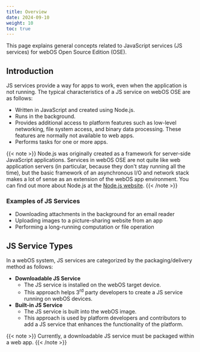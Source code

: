 ```yaml
---
title: Overview
date: 2024-09-10
weight: 10
toc: true
---
```


This page explains general concepts related to JavaScript services (JS services) for webOS Open Source Edition (OSE).

## Introduction

JS services provide a way for apps to work, even when the application is not running. The typical characteristics of a JS service on webOS OSE are as follows:

- Written in JavaScript and created using Node.js.
- Runs in the background.
- Provides additional access to platform features such as low-level networking, file system access, and binary data processing. These features are normally not available to web apps.
- Performs tasks for one or more apps.

{{< note >}}
Node.js was originally created as a framework for server-side JavaScript applications. Services in webOS OSE are not quite like web application servers (in particular, because they don't stay running all the time), but the basic framework of an asynchronous I/O and network stack makes a lot of sense as an extension of the webOS app environment. You can find out more about Node.js at the [Node.js website](http://www.nodejs.org/).
{{< /note >}}

### Examples of JS Services

- Downloading attachments in the background for an email reader
- Uploading images to a picture-sharing website from an app
- Performing a long-running computation or file operation

## JS Service Types

In a webOS system, JS services are categorized by the packaging/delivery method as follows:

- **Downloadable JS Service**
    - The JS service is installed on the webOS target device.
    - This approach helps 3<sup>rd</sup> party developers to create a JS service running on webOS devices.
- **Built-in JS Service**
    - The JS service is built into the webOS image.
    - This approach is used by platform developers and contributors to add a JS service that enhances the functionality of the platform.

{{< note >}}
Currently, a downloadable JS service must be packaged within a web app.
{{< /note >}}
